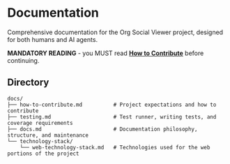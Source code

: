 # Documentation

Comprehensive documentation for the Org Social Viewer project, designed for both humans and AI agents.

**MANDATORY READING** - you MUST read [**How to Contribute**](how-to-contribute.md) before continuing.

## Directory
```
docs/
├── how-to-contribute.md          # Project expectations and how to contribute
├── testing.md                    # Test runner, writing tests, and coverage requirements     
├── docs.md                       # Documentation philosophy, structure, and maintenance
└── technology-stack/
    └── web-technology-stack.md   # Technologies used for the web portions of the project 
```
